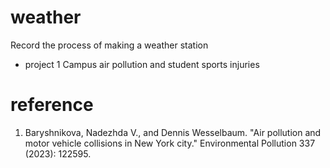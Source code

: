 # weather
Record the process of making a weather station

- project 1
Campus air pollution and student sports injuries

# reference
1. Baryshnikova, Nadezhda V., and Dennis Wesselbaum. "Air pollution and motor vehicle collisions in New York city." Environmental Pollution 337 (2023): 122595.
